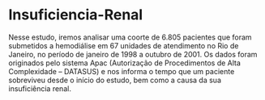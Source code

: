 # Insuficiencia-Renal
Nesse estudo, iremos analisar uma coorte de 6.805 pacientes que foram submetidos a hemodiálise em 67 unidades de atendimento no Rio de Janeiro, no período de janeiro de 1998 a outubro de 2001. Os dados foram originados pelo sistema Apac (Autorização de Procedimentos de Alta Complexidade – DATASUS) e nos informa o tempo que um paciente sobreviveu desde o início do estudo, bem como a causa da sua insuficiência renal.
